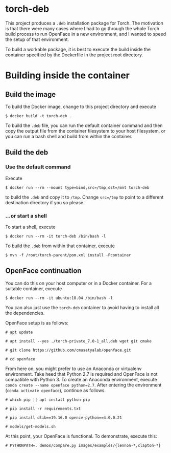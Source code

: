 # torch-deb

This project produces a `.deb` installation package for Torch. The motivation 
is that there were many cases where I had to go through the whole Torch build
process to run OpenFace in a new environment, and I wanted to speed the setup
of that environment.

To build a workable package, it is best to execute the build inside the 
container specified by the Dockerfile in the project root directory. 

# Building inside the container

## Build the image

To build the Docker image, change to this project directory and execute

    $ docker build -t torch-deb .

To build the `.deb` file, you can run the default container command and then 
copy the output file from the container filesystem to your host filesystem,
or you can run a bash shell and build from within the container.

## Build the deb

### Use the default command

Execute

    $ docker run --rm --mount type=bind,src=/tmp,dst=/mnt torch-deb

to build the `.deb` and copy it to `/tmp`. Change `src=/tmp` to point to a 
different destination directory if you so please. 

### ...or start a shell  

To start a shell, execute

    $ docker run --rm -it torch-deb /bin/bash -l

To build the `.deb` from within that container, execute

    $ mvn -f /root/torch-parent/pom.xml install -Pcontainer

## OpenFace continuation

You can do this on your host computer or in a Docker container. For a suitable
container, execute

    $ docker run --rm -it ubuntu:18.04 /bin/bash -l

You can also just use the `torch-deb` container to avoid having to install all
the dependencies.

OpenFace setup is as follows:

    # apt update

    # apt install --yes ./torch-private_7.0-1_all.deb wget git cmake
    
    # git clone https://github.com/cmusatyalab/openface.git
    
    # cd openface
    
From here on, you might prefer to use an Anaconda or virtualenv environment.
Take heed that Python 2.7 is required and OpenFace is not compatible with Python 3.
To create an Anaconda environment, execute `conda create --name openface python=2.7`.
After entering the environment (`conda activate openface`), continue as follows.

    # which pip || apt install python-pip 
    
    # pip install -r requirements.txt
    
    # pip install dlib==19.16.0 opencv-python==4.0.0.21
    
    # models/get-models.sh

At this point, your OpenFace is functional. To demonstrate, execute this:
    
    # PYTHONPATH=. demos/compare.py images/examples/{lennon-*,clapton-*}
